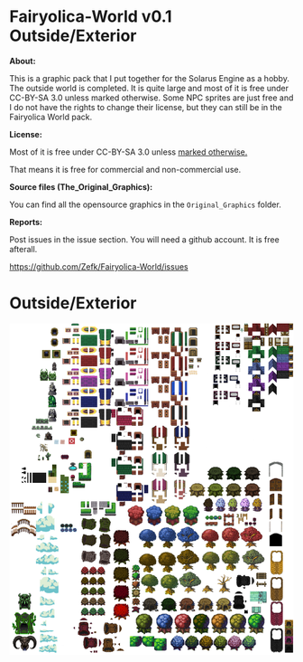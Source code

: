 # Fairyolica-World v0.1 Outside/Exterior

**About:**

This is a graphic pack that I put together for the Solarus Engine as a hobby. The outside world is completed. It is quite large and most of it is free under CC-BY-SA 3.0 unless marked otherwise. Some NPC sprites are just free and I do not have the rights to change their license, but they can still be in the Fairyolica World pack.

**License:** 

Most of it is free under CC-BY-SA 3.0 unless [marked otherwise.](https://github.com/Zefk/Fairyolica-World/blob/master/LICENSE.md)

That means it is free for commercial and non-commercial use.

**Source files (The_Original_Graphics):**

You can find all the opensource graphics in the `Original_Graphics` folder.

**Reports:**

Post issues in the issue section. You will need a github account. It is free afterall.

https://github.com/Zefk/Fairyolica-World/issues

# Outside/Exterior

![Fairyolica World Progress](https://github.com/Zefk/Fairyolica-World/raw/master/SOGP-Fairyolica%20World/data/tilesets/Fairyolica%20World.tiles.png) 

